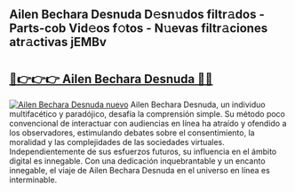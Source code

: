 ## Ailen Bechara Desnuda D𝚎sn𝚞dos filtr𝚊dos - Parts-cob Vid𝚎os f𝚘tos - N𝚞evas filtr𝚊ciones atr𝚊ctivas jEMBv

# <h2><a href="http://mb0wb9.tromn.icu/?c=Ailen+Bechara+Desnuda">🔗👉👉👉 Ailen Bechara Desnuda 🔗🔗</a></h2>

[![Ailen Bechara Desnuda nuevo](https://i.imgur.com/pEAQMta.gif)](http://mb0wb9.tromn.icu/?c=Ailen+Bechara+Desnuda)
Ailen Bechara Desnuda, un individuo multifacético y paradójico, desafía la comprensión simple. Su método poco convencional de interactuar con audiencias en línea ha atraído y ofendido a los observadores, estimulando debates sobre el consentimiento, la moralidad y las complejidades de las sociedades virtuales. Independientemente de sus esfuerzos futuros, su influencia en el ámbito digital es innegable. Con una dedicación inquebrantable y un encanto innegable, el viaje de Ailen Bechara Desnuda en el universo en línea es interminable.
